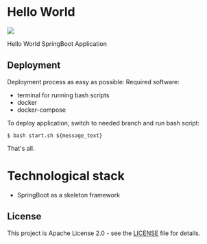 # Hello World

<img src="https://github.com/sanchev/HelloWorld/workflows/Publish_to_Docker_Hub/badge.svg?branch=master"><br>

Hello World SpringBoot Application

## Deployment
Deployment process as easy as possible:
Required software:
- terminal for running bash scripts
- docker
- docker-compose

To deploy application, switch to needed branch and run bash script:

```shell
$ bash start.sh ${message_text}
```

That's all.

<!--
# Local development
For local development and testing, use `docker-compose-test.yml`. 
Run command: 
```shell
docker-compose -f docker-compose-test.yml up
```
Next step, is to run SpringBoot app with configured **Edit Configuration** in which env var is provided: 

```shell
message.text=${MESSAGE_TEXT}
```

Add VM Options: 

```shell
-Dspring.profiles.active=test
```

 With these configurations - run SpringBoot main method.
 -->

# Technological stack
- SpringBoot as a skeleton framework

## License
This project is Apache License 2.0 - see the [LICENSE](../HelloWorld/LICENSE) file for details.
